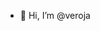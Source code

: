 - 👋 Hi, I’m @veroja
<!---
veroja/veroja is a ✨ special ✨ repository because its `README.md` (this file) appears on your GitHub profile.
You can click the Preview link to take a look at your changes.
--->
